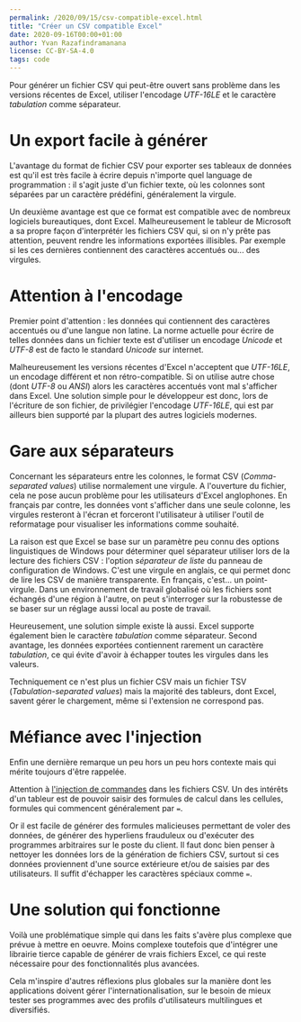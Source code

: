 ```yaml
---
permalink: /2020/09/15/csv-compatible-excel.html
title: "Créer un CSV compatible Excel"
date: 2020-09-16T00:00+01:00
author: Yvan Razafindramanana
license: CC-BY-SA-4.0
tags: code
---
```



Pour générer un fichier CSV qui peut-être ouvert sans problème dans les versions récentes de Excel, utiliser l'encodage _UTF-16LE_ et le caractère _tabulation_ comme séparateur.

<!--more-->

# Un export facile à générer

L'avantage du format de fichier CSV pour exporter ses tableaux de données est qu'il est très facile à écrire depuis n'importe quel language de programmation&nbsp;: il s'agit juste d'un fichier texte, où les colonnes sont séparées par un caractère prédéfini, généralement la virgule.

Un deuxième avantage est que ce format est compatible avec de nombreux logiciels bureautiques, dont Excel. Malheureusement le tableur de Microsoft a sa propre façon d'interprétér les fichiers CSV qui, si on n'y prête pas attention, peuvent rendre les informations exportées illisibles. Par exemple si les ces dernières contiennent des caractères accentués ou... des virgules.

# Attention à l'encodage

Premier point d'attention&nbsp;: les données qui contiennent des caractères accentués ou d'une langue non latine. La norme actuelle pour écrire de telles données dans un fichier texte est d'utiliser un encodage _Unicode_ et _UTF-8_ est de facto le standard _Unicode_ sur internet.

Malheureusement les versions récentes d'Excel n'acceptent que _UTF-16LE_, un encodage différent et non rétro-compatible. Si on utilise autre chose (dont _UTF-8_ ou _ANSI_) alors les caractères accentués vont mal s'afficher dans Excel. Une solution simple pour le développeur est donc, lors de l'écriture de son fichier, de privilégier l'encodage _UTF-16LE_, qui est par ailleurs bien supporté par la plupart des autres logiciels modernes.

# Gare aux séparateurs

Concernant les séparateurs entre les colonnes, le format CSV (_Comma-separated values_) utilise normalement une virgule. A l'ouverture du fichier, cela ne pose aucun problème pour les utilisateurs d'Excel anglophones. En français par contre, les données vont s'afficher dans une seule colonne, les virgules resteront à l'écran et forceront l'utilisateur à utiliser l'outil de reformatage pour visualiser les informations comme souhaité.

La raison est que Excel se base sur un paramètre peu connu des options linguistiques de Windows pour déterminer quel séparateur utiliser lors de la lecture des fichiers CSV&nbsp;: l'option _séparateur de liste_ du panneau de configuration de Windows. C'est une virgule en anglais, ce qui permet donc de lire les CSV de manière transparente. En français, c'est... un point-virgule. Dans un environnement de travail globalisé où les fichiers sont échangés d'une région à l'autre, on peut s'interroger sur la robustesse de se baser sur un réglage aussi local au poste de travail.

Heureusement, une solution simple existe là aussi. Excel supporte également bien le caractère _tabulation_ comme séparateur. Second avantage, les données exportées contiennent rarement un caractère _tabulation_, ce qui évite d'avoir à échapper toutes les virgules dans les valeurs.

Techniquement ce n'est plus un fichier CSV mais un fichier TSV (_Tabulation-separated values_) mais la majorité des tableurs, dont Excel, savent gérer le chargement, même si l'extension ne correspond pas.

# Méfiance avec l'injection

Enfin une dernière remarque un peu hors un peu hors contexte mais qui mérite toujours d'être rappelée.

Attention à [l'injection de commandes](https://owasp.org/www-community/attacks/CSV_Injection) dans les fichiers CSV. Un des intérêts d'un tableur est de pouvoir saisir des formules de calcul dans les cellules, formules qui commencent généralement par `=`.

Or il est facile de générer des formules malicieuses permettant de voler des données, de générer des hyperliens frauduleux ou d'exécuter des programmes arbitraires sur le poste du client. Il faut donc bien penser à nettoyer les données lors de la génération de fichiers CSV, surtout si ces données proviennent d'une source extérieure et/ou de saisies par des utilisateurs. Il suffit d'échapper les caractères spéciaux comme `=`.

# Une solution qui fonctionne

Voilà une problématique simple qui dans les faits s'avère plus complexe que prévue à mettre en oeuvre. Moins complexe toutefois que d'intégrer une librairie tierce capable de générer de vrais fichiers Excel, ce qui reste nécessaire pour des fonctionnalités plus avancées.

Cela m'inspire d'autres réflexions plus globales sur la manière dont les applications doivent gérer l'internationalisation, sur le besoin de mieux tester ses programmes avec des profils d'utilisateurs multilingues et diversifiés.
